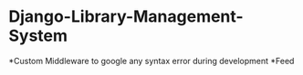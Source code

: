 # Django-Library-Management-System
*Custom Middleware to google any syntax error during development
*Feed
